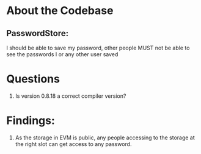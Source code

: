 # About the Codebase

## PasswordStore:
I should be able to save my password, other people MUST not be able to see the passwords I or any other user saved

# Questions

1. Is version 0.8.18 a correct compiler version?

# Findings:

1. As the storage in EVM is public, any people accessing to the storage at the right slot can get access to any password.
